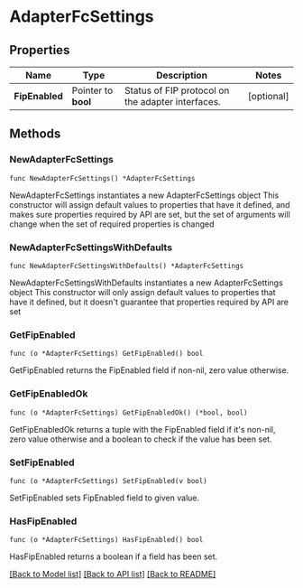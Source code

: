# AdapterFcSettings

## Properties

Name | Type | Description | Notes
------------ | ------------- | ------------- | -------------
**FipEnabled** | Pointer to **bool** | Status of FIP protocol on the adapter interfaces. | [optional] 

## Methods

### NewAdapterFcSettings

`func NewAdapterFcSettings() *AdapterFcSettings`

NewAdapterFcSettings instantiates a new AdapterFcSettings object
This constructor will assign default values to properties that have it defined,
and makes sure properties required by API are set, but the set of arguments
will change when the set of required properties is changed

### NewAdapterFcSettingsWithDefaults

`func NewAdapterFcSettingsWithDefaults() *AdapterFcSettings`

NewAdapterFcSettingsWithDefaults instantiates a new AdapterFcSettings object
This constructor will only assign default values to properties that have it defined,
but it doesn't guarantee that properties required by API are set

### GetFipEnabled

`func (o *AdapterFcSettings) GetFipEnabled() bool`

GetFipEnabled returns the FipEnabled field if non-nil, zero value otherwise.

### GetFipEnabledOk

`func (o *AdapterFcSettings) GetFipEnabledOk() (*bool, bool)`

GetFipEnabledOk returns a tuple with the FipEnabled field if it's non-nil, zero value otherwise
and a boolean to check if the value has been set.

### SetFipEnabled

`func (o *AdapterFcSettings) SetFipEnabled(v bool)`

SetFipEnabled sets FipEnabled field to given value.

### HasFipEnabled

`func (o *AdapterFcSettings) HasFipEnabled() bool`

HasFipEnabled returns a boolean if a field has been set.


[[Back to Model list]](../README.md#documentation-for-models) [[Back to API list]](../README.md#documentation-for-api-endpoints) [[Back to README]](../README.md)


